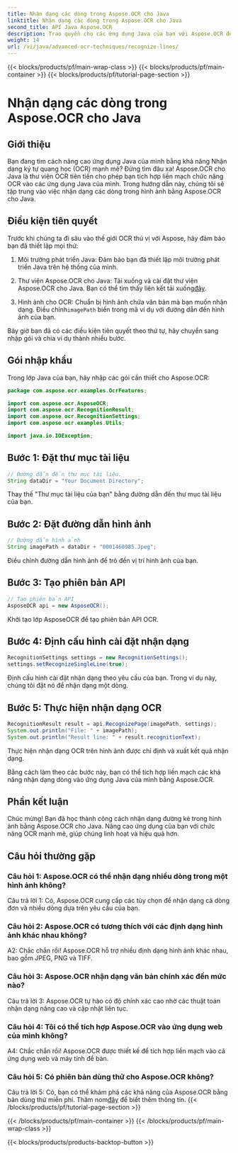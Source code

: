 ```yaml
---
title: Nhận dạng các dòng trong Aspose.OCR cho Java
linktitle: Nhận dạng các dòng trong Aspose.OCR cho Java
second_title: API Java Aspose.OCR
description: Trao quyền cho các ứng dụng Java của bạn với Aspose.OCR để nhận dạng văn bản chính xác. Tích hợp dễ dàng, độ chính xác cao.
weight: 14
url: /vi/java/advanced-ocr-techniques/recognize-lines/
---
```


{{< blocks/products/pf/main-wrap-class >}}
{{< blocks/products/pf/main-container >}}
{{< blocks/products/pf/tutorial-page-section >}}

# Nhận dạng các dòng trong Aspose.OCR cho Java

## Giới thiệu

Bạn đang tìm cách nâng cao ứng dụng Java của mình bằng khả năng Nhận dạng ký tự quang học (OCR) mạnh mẽ? Đừng tìm đâu xa! Aspose.OCR cho Java là thư viện OCR tiên tiến cho phép bạn tích hợp liền mạch chức năng OCR vào các ứng dụng Java của mình. Trong hướng dẫn này, chúng tôi sẽ tập trung vào việc nhận dạng các dòng trong hình ảnh bằng Aspose.OCR cho Java.

## Điều kiện tiên quyết

Trước khi chúng ta đi sâu vào thế giới OCR thú vị với Aspose, hãy đảm bảo bạn đã thiết lập mọi thứ:

1. Môi trường phát triển Java: Đảm bảo bạn đã thiết lập môi trường phát triển Java trên hệ thống của mình.

2.  Thư viện Aspose.OCR cho Java: Tải xuống và cài đặt thư viện Aspose.OCR cho Java. Bạn có thể tìm thấy liên kết tải xuống[đây](https://releases.aspose.com/ocr/java/).

3.  Hình ảnh cho OCR: Chuẩn bị hình ảnh chứa văn bản mà bạn muốn nhận dạng. Điều chỉnh`imagePath` biến trong mã ví dụ với đường dẫn đến hình ảnh của bạn.

Bây giờ bạn đã có các điều kiện tiên quyết theo thứ tự, hãy chuyển sang nhập gói và chia ví dụ thành nhiều bước.

## Gói nhập khẩu

Trong lớp Java của bạn, hãy nhập các gói cần thiết cho Aspose.OCR:

```java
package com.aspose.ocr.examples.OcrFeatures;

import com.aspose.ocr.AsposeOCR;
import com.aspose.ocr.RecognitionResult;
import com.aspose.ocr.RecognitionSettings;
import com.aspose.ocr.examples.Utils;

import java.io.IOException;
```

## Bước 1: Đặt thư mục tài liệu

```java
// Đường dẫn đến thư mục tài liệu.
String dataDir = "Your Document Directory";
```

Thay thế "Thư mục tài liệu của bạn" bằng đường dẫn đến thư mục tài liệu của bạn.

## Bước 2: Đặt đường dẫn hình ảnh

```java
// Đường dẫn hình ảnh
String imagePath = dataDir + "0001460985.Jpeg";
```

Điều chỉnh đường dẫn hình ảnh để trỏ đến vị trí hình ảnh của bạn.

## Bước 3: Tạo phiên bản API

```java
// Tạo phiên bản API
AsposeOCR api = new AsposeOCR();
```

Khởi tạo lớp AsposeOCR để tạo phiên bản API OCR.

## Bước 4: Định cấu hình cài đặt nhận dạng

```java
RecognitionSettings settings = new RecognitionSettings();
settings.setRecognizeSingleLine(true);
```

Định cấu hình cài đặt nhận dạng theo yêu cầu của bạn. Trong ví dụ này, chúng tôi đặt nó để nhận dạng một dòng.

## Bước 5: Thực hiện nhận dạng OCR

```java
RecognitionResult result = api.RecognizePage(imagePath, settings);
System.out.println("File: " + imagePath);
System.out.println("Result line: " + result.recognitionText);
```

Thực hiện nhận dạng OCR trên hình ảnh được chỉ định và xuất kết quả nhận dạng.

Bằng cách làm theo các bước này, bạn có thể tích hợp liền mạch các khả năng nhận dạng dòng vào ứng dụng Java của mình bằng Aspose.OCR.

## Phần kết luận

Chúc mừng! Bạn đã học thành công cách nhận dạng đường kẻ trong hình ảnh bằng Aspose.OCR cho Java. Nâng cao ứng dụng của bạn với chức năng OCR mạnh mẽ, giúp chúng linh hoạt và hiệu quả hơn.

## Câu hỏi thường gặp

### Câu hỏi 1: Aspose.OCR có thể nhận dạng nhiều dòng trong một hình ảnh không?

Câu trả lời 1: Có, Aspose.OCR cung cấp các tùy chọn để nhận dạng cả dòng đơn và nhiều dòng dựa trên yêu cầu của bạn.

### Câu hỏi 2: Aspose.OCR có tương thích với các định dạng hình ảnh khác nhau không?

A2: Chắc chắn rồi! Aspose.OCR hỗ trợ nhiều định dạng hình ảnh khác nhau, bao gồm JPEG, PNG và TIFF.

### Câu hỏi 3: Aspose.OCR nhận dạng văn bản chính xác đến mức nào?

Câu trả lời 3: Aspose.OCR tự hào có độ chính xác cao nhờ các thuật toán nhận dạng nâng cao và cập nhật liên tục.

### Câu hỏi 4: Tôi có thể tích hợp Aspose.OCR vào ứng dụng web của mình không?

A4: Chắc chắn rồi! Aspose.OCR được thiết kế để tích hợp liền mạch vào cả ứng dụng web và máy tính để bàn.

### Câu hỏi 5: Có phiên bản dùng thử cho Aspose.OCR không?

 Câu trả lời 5: Có, bạn có thể khám phá các khả năng của Aspose.OCR bằng bản dùng thử miễn phí. Thăm nom[đây](https://releases.aspose.com/) để biết thêm thông tin.
{{< /blocks/products/pf/tutorial-page-section >}}

{{< /blocks/products/pf/main-container >}}
{{< /blocks/products/pf/main-wrap-class >}}

{{< blocks/products/products-backtop-button >}}
